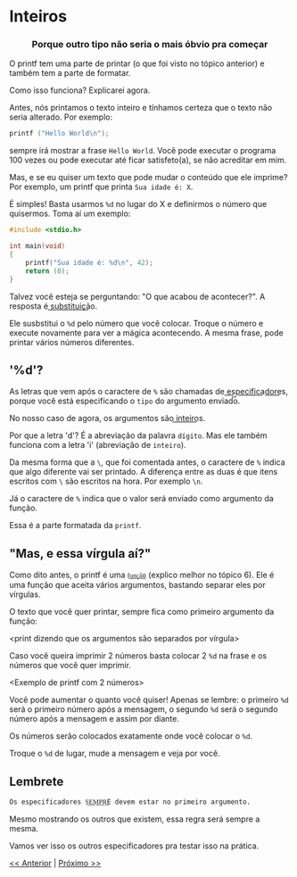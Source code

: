 # Inteiros
### <center>Porque outro tipo não seria o mais óbvio pra começar </center>

O printf tem uma parte de printar (o que foi visto no tópico anterior) e também tem a parte de formatar.

Como isso funciona? Explicarei agora.

Antes, nós printamos o texto inteiro e tínhamos certeza que o texto não seria alterado. Por exemplo:
```c
printf ("Hello World\n");
```
sempre irá mostrar a frase ``Hello World``. Você pode executar o programa 100 vezes ou pode executar até ficar satisfeto(a), se não acreditar em mim.

Mas, e se eu quiser um texto que pode mudar o conteúdo que ele imprime? Por exemplo, um printf que printa ``Sua idade é: X``.

É simples! Basta usarmos ``%d`` no lugar do X e definirmos o número que quisermos. Toma aí um exemplo:

```c
#include <stdio.h>

int	main(void)
{
	printf("Sua idade é: %d\n", 42);
	return (0);
}
```

Talvez você esteja se perguntando: "O que acabou de acontecer?". A resposta é s͟u͟b͟s͟t͟i͟t͟u͟i͟ç͟ã͟o.

Ele susbstitui o ``%d`` pelo número que você colocar. Troque o número e execute novamente para ver a mágica acontecendo. A mesma frase, pode printar vários números diferentes.

## '%d'?

As letras que vem após o caractere de ``%`` são chamadas de e͟s͟p͟e͟c͟i͟f͟i͟c͟a͟d͟o͟r͟e͟s, porque você está especificando o ``tipo`` do argumento enviado.

No nosso caso de agora, os argumentos são i͟n͟t͟e͟i͟r͟o͟s.

Por que a letra 'd'? É a abreviação da palavra ``dígito``. Mas ele também funciona com a letra 'i' (abreviação de ``inteiro``).

Da mesma forma que a ``\``, que foi comentada antes, o caractere de ``%`` indica que algo diferente vai ser printado. A diferença entre as duas é que itens escritos com ``\`` são escritos na hora. Por exemplo ``\n``.

Já o caractere de ``%`` indica que o valor será enviado como argumento da função.

Essa é a parte formatada da ``printf``.

## "Mas, e essa vírgula aí?"

Como dito antes, o printf é uma ``f͟u͟n͟ç͟ã͟o`` (explico melhor no tópico 6). Ele é uma função que aceita vários argumentos, bastando separar eles por vírgulas.

O texto que você quer printar, sempre fica como primeiro argumento da função:

<print dizendo que os argumentos são separados por vírgula>

Caso você queira imprimir 2 números basta colocar 2 ``%d`` na frase e os números que você quer imprimir.

<Exemplo de printf com 2 números>

Você pode aumentar o quanto você quiser! Apenas se lembre: o primeiro ``%d`` será o primeiro número após a mensagem, o segundo ``%d`` será o segundo número após a mensagem e assim por diante.

Os números serão colocados exatamente onde você colocar o ``%d``.

Troque o ``%d`` de lugar, mude a mensagem e veja por você.

## Lembrete
``Os especificadores S͟E͟M͟P͟R͟E devem estar no primeiro argumento.``

Mesmo mostrando os outros que existem, essa regra será sempre a mesma.

Vamos ver isso os outros especificadores pra testar isso na prática.

[<< Anterior](printf_1.md) | [Próximo >>](printf_3.md)
